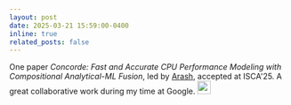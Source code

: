```yaml
---
layout: post
date: 2025-03-21 15:59:00-0400
inline: true
related_posts: false
---
```


One paper _Concorde: Fast and Accurate CPU Performance Modeling with Compositional Analytical-ML Fusion_, led by <a href="https://www.csail.mit.edu/person/arash-nasr-esfahany">Arash</a>, accepted at ISCA'25. A great collaborative work during my time at Google. <img width="24" height="24" src="https://img.icons8.com/emoji/48/party-popper.png" alt="party-popper"/>
